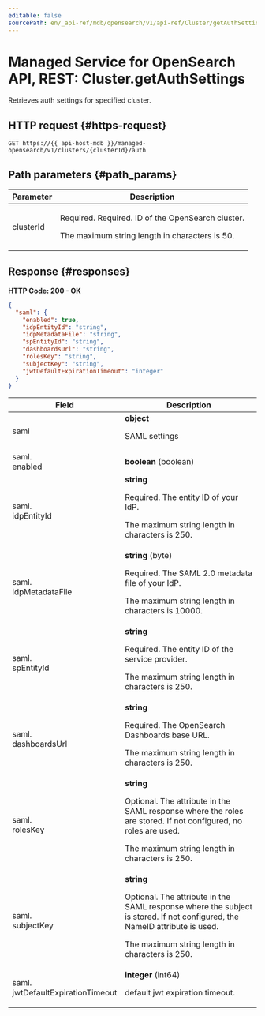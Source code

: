 ```yaml
---
editable: false
sourcePath: en/_api-ref/mdb/opensearch/v1/api-ref/Cluster/getAuthSettings.md
---
```


# Managed Service for OpenSearch API, REST: Cluster.getAuthSettings
Retrieves auth settings for specified cluster.
 

 
## HTTP request {#https-request}
```
GET https://{{ api-host-mdb }}/managed-opensearch/v1/clusters/{clusterId}/auth
```
 
## Path parameters {#path_params}
 
Parameter | Description
--- | ---
clusterId | <p>Required. Required. ID of the OpenSearch cluster.</p> <p>The maximum string length in characters is 50.</p> 
 
## Response {#responses}
**HTTP Code: 200 - OK**

```json 
{
  "saml": {
    "enabled": true,
    "idpEntityId": "string",
    "idpMetadataFile": "string",
    "spEntityId": "string",
    "dashboardsUrl": "string",
    "rolesKey": "string",
    "subjectKey": "string",
    "jwtDefaultExpirationTimeout": "integer"
  }
}
```

 
Field | Description
--- | ---
saml | **object**<br><p>SAML settings</p> 
saml.<br>enabled | **boolean** (boolean)
saml.<br>idpEntityId | **string**<br><p>Required. The entity ID of your IdP.</p> <p>The maximum string length in characters is 250.</p> 
saml.<br>idpMetadataFile | **string** (byte)<br><p>Required. The SAML 2.0 metadata file of your IdP.</p> <p>The maximum string length in characters is 10000.</p> 
saml.<br>spEntityId | **string**<br><p>Required. The entity ID of the service provider.</p> <p>The maximum string length in characters is 250.</p> 
saml.<br>dashboardsUrl | **string**<br><p>Required. The OpenSearch Dashboards base URL.</p> <p>The maximum string length in characters is 250.</p> 
saml.<br>rolesKey | **string**<br><p>Optional. The attribute in the SAML response where the roles are stored. If not configured, no roles are used.</p> <p>The maximum string length in characters is 250.</p> 
saml.<br>subjectKey | **string**<br><p>Optional. The attribute in the SAML response where the subject is stored. If not configured, the NameID attribute is used.</p> <p>The maximum string length in characters is 250.</p> 
saml.<br>jwtDefaultExpirationTimeout | **integer** (int64)<br><p>default jwt expiration timeout.</p> 